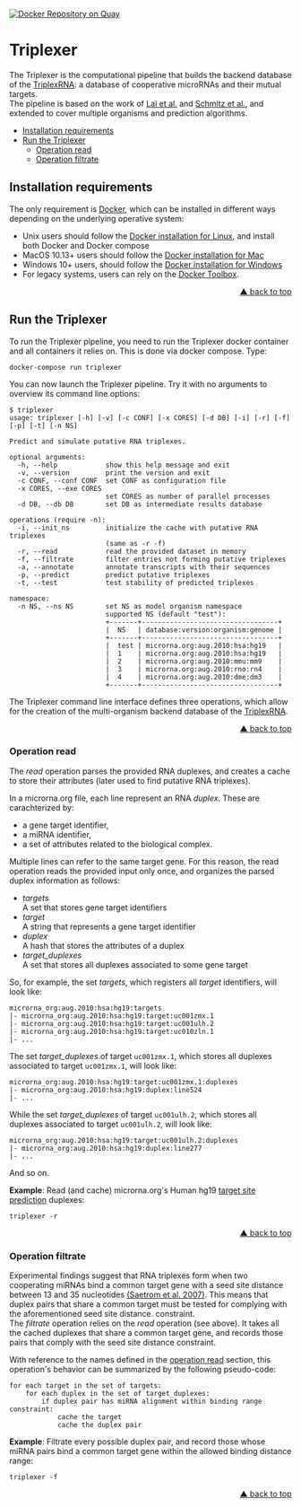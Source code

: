 <div id="top"></div>

[![Docker Repository on Quay](https://quay.io/repository/bagnacan/triplexer/status "Docker Repository on Quay")](https://quay.io/repository/bagnacan/triplexer)

# Triplexer

The Triplexer is the computational pipeline that builds the backend database of
the [TriplexRNA](https://triplexrna.org): a database of cooperative microRNAs
and their mutual targets.  
The pipeline is based on the work of [Lai et al.](https://doi.org/10.1093/nar/gks657)
and [Schmitz et al.](https://doi.org/10.1093/nar/gku465), and extended to cover
multiple organisms and prediction algorithms.

- [Installation requirements](#installation-requirements)
- [Run the Triplexer](#run-the-triplexer)
  - [Operation read](#operation-read)
  - [Operation filtrate](#operation-filtrate)



## Installation requirements

The only requirement is [Docker](https://www.docker.com/), which can be
installed in different ways depending on the underlying operative system:
- Unix users should follow the [Docker installation for Linux](https://docs.docker.com/compose/install/#install-compose-on-linux-systems#install-compose-on-linux-systems),
and install both Docker and Docker compose
- MacOS 10.13+ users should follow the [Docker installation for Mac](https://docs.docker.com/docker-for-mac/install/)
- Windows 10+ users, should follow the [Docker installation for Windows](https://docs.docker.com/docker-for-windows/install/)
- For legacy systems, users can rely on the [Docker Toolbox](https://docs.docker.com/toolbox/overview/).
<p align="right"><a href="#top">&#x25B2; back to top</a></p>



## Run the Triplexer

To run the Triplexer pipeline, you need to run the Triplexer docker container
and all containers it relies on. This is done via docker compose. Type:
```
docker-compose run triplexer
```

You can now launch the Triplexer pipeline. Try it with no arguments to overview
its command line options:
```
$ triplexer
usage: triplexer [-h] [-v] [-c CONF] [-x CORES] [-d DB] [-i] [-r] [-f] [-p] [-t] [-n NS]

Predict and simulate putative RNA triplexes.

optional arguments:
  -h, --help            show this help message and exit
  -v, --version         print the version and exit
  -c CONF, --conf CONF  set CONF as configuration file
  -x CORES, --exe CORES
                        set CORES as number of parallel processes
  -d DB, --db DB        set DB as intermediate results database

operations (require -n):
  -i, --init_ns         initialize the cache with putative RNA triplexes
                        (same as -r -f)
  -r, --read            read the provided dataset in memory
  -f, --filtrate        filter entries not forming putative triplexes
  -a, --annotate        annotate transcripts with their sequences
  -p, --predict         predict putative triplexes
  -t, --test            test stability of predicted triplexes

namespace:
  -n NS, --ns NS        set NS as model organism namespace
                        supported NS (default "test"):
                        +-------+----------------------------------+
                        |  NS   | database:version:organism:genome |
                        +-------+----------------------------------+
                        |  test | microrna.org:aug.2010:hsa:hg19   |
                        |  1    | microrna.org:aug.2010:hsa:hg19   |
                        |  2    | microrna.org:aug.2010:mmu:mm9    |
                        |  3    | microrna.org:aug.2010:rno:rn4    |
                        |  4    | microrna.org:aug.2010:dme:dm3    |
                        +-------+----------------------------------+
```

The Triplexer command line interface defines three operations, which allow for
the creation of the multi-organism backend database of the [TriplexRNA](https://triplexrna.org).
<p align="right"><a href="#top">&#x25B2; back to top</a></p>



### Operation read

The *read* operation parses the provided RNA duplexes, and creates a cache to
store their attributes (later used to find putative RNA triplexes).  

In a microrna.org file, each line represent an RNA *duplex*. These are
carachterized by:
- a gene target identifier,
- a miRNA identifier,
- a set of attributes related to the biological complex.

Multiple lines can refer to the same target gene. For this reason, the read
operation reads the provided input only once, and organizes the parsed duplex
information as follows:
- *targets*  
A set that stores gene target identifiers
- *target*  
A string that represents a gene target identifier
- *duplex*  
A hash that stores the attributes of a duplex
- *target_duplexes*  
A set that stores all duplexes associated to some gene target

So, for example, the set *targets*, which registers all *target* identifiers,
will look like:
```
microrna_org:aug.2010:hsa:hg19:targets
|- microrna_org:aug.2010:hsa:hg19:target:uc001zmx.1
|- microrna_org:aug.2010:hsa:hg19:target:uc001ulh.2
|- microrna_org:aug.2010:hsa:hg19:target:uc010zln.1
|- ...
```

The set *target_duplexes* of target ``uc001zmx.1``, which stores all duplexes
associated to target ``uc001zmx.1``, will look like:
```
microrna_org:aug.2010:hsa:hg19:target:uc001zmx.1:duplexes
|- microrna_org:aug.2010:hsa:hg19:duplex:line524
|- ...
```
While the set *target_duplexes* of target ``uc001ulh.2``, which stores all
duplexes associated to target ``uc001ulh.2``, will look like:
```
microrna_org:aug.2010:hsa:hg19:target:uc001ulh.2:duplexes
|- microrna_org:aug.2010:hsa:hg19:duplex:line277
|- ...
```

And so on.  

**Example**: Read (and cache) microrna.org's Human hg19 [target site prediction](http://www.microrna.org/microrna/getDownloads.do)
duplexes:
```
triplexer -r
```

<p align="right"><a href="#top">&#x25B2; back to top</a></p>



### Operation filtrate

Experimental findings suggest that RNA triplexes form when two cooperating
miRNAs bind a common target gene with a seed site distance between 13 and 35
nucleotides [(Saetrom et al. 2007)](https://doi.org/10.1093/nar/gkm133).
This means that duplex pairs that share a common target must be tested for
complying with the aforementioned seed site distance.
constraint.  
The *filtrate* operation relies on the *read* operation (see above). It takes
all the cached duplexes that share a common target gene, and records those
pairs that comply with the seed site distance constraint.  

With reference to the names defined in the [operation read](#operation-read)
section, this operation's behavior can be summarized by the following
pseudo-code:
```
for each target in the set of targets:
    for each duplex in the set of target_duplexes:
        if duplex pair has miRNA alignment within binding range constraint:
            cache the target
            cache the duplex pair
```

**Example**: Filtrate every possible duplex pair, and record those whose miRNA
pairs bind a common target gene within the allowed binding distance range:
```
triplexer -f
```
<p align="right"><a href="#top">&#x25B2; back to top</a></p>

